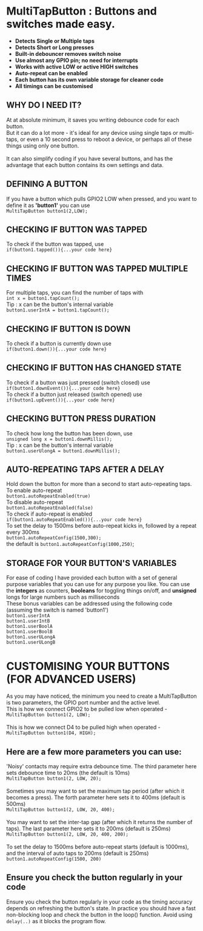 # MultiTapButton : Buttons and switches made easy.

<strong>
<ul>
  <li>Detects Single or Multiple taps</li>
  <li>Detects Short or Long presses</li>
  <li>Built-in debouncer removes switch noise</li>
  <li>Use almost any GPIO pin; no need for interrupts</li>
  <li>Works with active LOW or active HIGH switches</li>
  <li>Auto-repeat can be enabled</li>
  <li>Each button has its own variable storage for cleaner code</li>
  <li>All timings can be customised</li>
</ul> 
</strong>

## WHY DO I NEED IT?
At at absolute minimum, it saves you writing debounce code for each button.<br>
But it can do a lot more - it's ideal for any device using single taps or multi-taps, or even a 10 second press to reboot a device, or perhaps all of these things using only one button.<br><br>
It can also simplify coding if you have several buttons, and has the advantage that each button contains its own settings and data.

## DEFINING A BUTTON
If you have a button which pulls GPIO2 LOW when pressed, and you want to define it as <strong>'button1'</strong> you can use <br>
`MultiTapButton button1(2,LOW);`

## CHECKING IF BUTTON WAS TAPPED
To check if the button was tapped, use <br>`if(button1.tapped()){...your code here}`<br>
## CHECKING IF BUTTON WAS TAPPED MULTIPLE TIMES
For multiple taps, you can find the number of taps with <br>`int x = button1.tapCount();`<br>Tip : x can be the button's internal variable<br>`button1.userIntA = button1.tapCount();`

## CHECKING IF BUTTON IS DOWN
To check if a button is currently down use<br> `if(button1.down()){...your code here}`

## CHECKING IF BUTTON HAS CHANGED STATE

To check if a button was just pressed (switch closed) use <br>`if(button1.downEvent()){...your code here}`<br>
To check if a button just released (switch opened) use <br>`if(button1.upEvent()){...your code here}`

## CHECKING BUTTON PRESS DURATION
To check how long the button has been down, use <br>`unsigned long x = button1.downMillis();`<br>Tip : x can be the button's internal variable<br>`button1.userUlongA = button1.downMillis();`

## AUTO-REPEATING TAPS AFTER A DELAY
Hold down the button for more than a second to start auto-repeating taps.<br>
To enable auto-repeat<br>
`button1.autoRepeatEnabled(true)`<br>
To disable auto-repeat<br>
`button1.autoRepeatEnabled(false)`<br>
To check if auto-repeat is enabled<br>
`if(button1.autoRepeatEnabled()){...your code here}`<br>
To set the delay to 1500ms before auto-repeat kicks in, followed by a repeat every 300ms<br>
`button1.autoRepeatConfig(1500,300);`<br>
the default is `button1.autoRepeatConfig(1000,250)`;

## STORAGE FOR YOUR BUTTON'S VARIABLES
 For ease of coding I have provided each button with a set of general purpose variables that you can use for any purpose you like. You can use the <strong>integers</strong> as counters, <strong>booleans</strong> for toggling things on/off, and <strong>unsigned</strong>
 longs for large numbers such as milliseconds<br>
 These bonus variables can be addressed
  using the following code (assuming the switch is named 'button1')<br>
	`button1.userIntA`<br>
	`button1.userIntB`<br>
	`button1.userBoolA`<br>
	`button1.userBoolB`<br>
  `button1.userULongA`<br>
  `button1.userULongB`<br>

  # CUSTOMISING YOUR BUTTONS (FOR ADVANCED USERS)
  As you may have noticed, the minimum you need to create a MultiTapButton is two parameters, the GPIO port number and the active level.
  <br>This is how we connect GPIO2 to be pulled low when operated -<br>
  `MultiTapButton button1(2, LOW);`<br>
  <br>This is how we connect D4 to be pulled high when operated -<br>
  `MultiTapButton button1(D4, HIGH);`<br>
  
  ## Here are a few more parameters you can use:<br>
  'Noisy' contacts may require extra debounce time. The third parameter here sets debounce time to 20ms (the default is 10ms)<br>
  `MultiTapButton button1(2, LOW, 20);`<br><br>
  Sometimes you may want to set the maximum tap period (after which it becomes a press). The forth parameter here sets it to 400ms (default is 500ms)<br>
  `MultiTapButton button1(2, LOW, 20, 400);`<br><br>
  You may want to set the inter-tap gap (after which it returns the number of taps). The last parameter here sets it to 200ms (default is 250ms)<br>
  `MultiTapButton button1(2, LOW, 20, 400, 200);`<br><br>
  To set the delay to 1500ms before auto-repeat starts (default is 1000ms), and the interval of auto taps to 200ms (default is 250ms)<br>
  `button1.autoRepeatConfig(1500, 200)`<br>
  
  ## Ensure you check the button regularly in your code
  Ensure you check the button regularly in your code as the timing accuracy depends on refreshing the button's state. In practice you should have a fast non-blocking loop and check the button in the loop() function. Avoid using `delay(..)` as it blocks the program flow.
